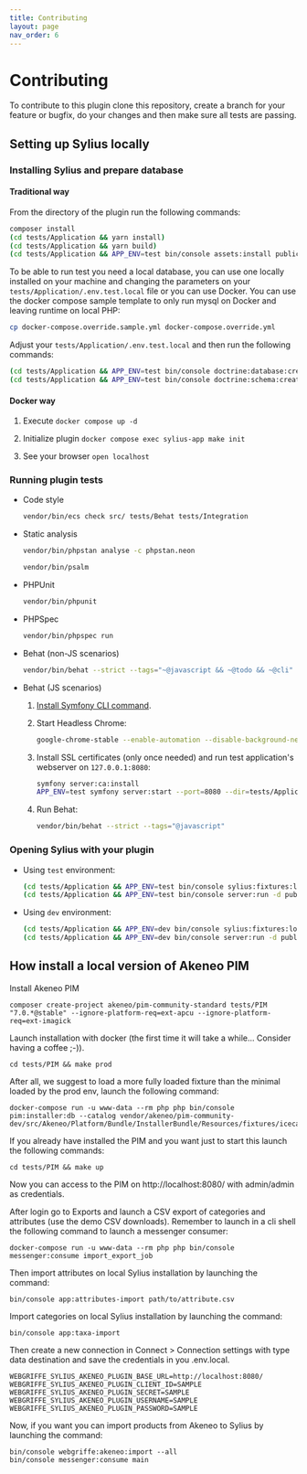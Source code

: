 ```yaml
---
title: Contributing
layout: page
nav_order: 6
---
```


# Contributing

To contribute to this plugin clone this repository, create a branch for your feature or bugfix, do your changes and then
make sure all tests are passing.

## Setting up Sylius locally

### Installing Sylius and prepare database

#### Traditional way

From the directory of the plugin run the following commands:

```bash
composer install
(cd tests/Application && yarn install)
(cd tests/Application && yarn build)
(cd tests/Application && APP_ENV=test bin/console assets:install public)
```

To be able to run test you need a local database, you can use one locally installed on your machine 
and changing the parameters on your `tests/Application/.env.test.local` file or you can use Docker.
You can use the docker compose sample template to only run mysql on Docker and leaving runtime on local PHP:
    
```bash
cp docker-compose.override.sample.yml docker-compose.override.yml
```

Adjust your `tests/Application/.env.test.local` and then run the following commands:

```bash
(cd tests/Application && APP_ENV=test bin/console doctrine:database:create)
(cd tests/Application && APP_ENV=test bin/console doctrine:schema:create)
```

#### Docker way

1. Execute `docker compose up -d`

2. Initialize plugin `docker compose exec sylius-app make init`

3. See your browser `open localhost`

### Running plugin tests

- Code style
  
    ```bash
    vendor/bin/ecs check src/ tests/Behat tests/Integration
    ```

- Static analysis
  
    ```bash
    vendor/bin/phpstan analyse -c phpstan.neon
    ```
  
    ```bash
    vendor/bin/psalm
    ```

- PHPUnit
  
    ```bash
    vendor/bin/phpunit
    ```

- PHPSpec
  
  ```bash
  vendor/bin/phpspec run
  ```

- Behat (non-JS scenarios)
  
  ```bash
  vendor/bin/behat --strict --tags="~@javascript && ~@todo && ~@cli"
  ```

- Behat (JS scenarios)
    
    1. [Install Symfony CLI command](https://symfony.com/download).

    2. Start Headless Chrome:

        ```bash
        google-chrome-stable --enable-automation --disable-background-networking --no-default-browser-check --no-first-run --disable-popup-blocking --disable-default-apps --allow-insecure-localhost --disable-translate --disable-extensions --no-sandbox --enable-features=Metal --headless --remote-debugging-port=9222 --window-size=2880,1800 --proxy-server='direct://' --proxy-bypass-list='*' http://127.0.0.1
        ```

    3. Install SSL certificates (only once needed) and run test application's webserver on `127.0.0.1:8080`:

        ```bash
        symfony server:ca:install
        APP_ENV=test symfony server:start --port=8080 --dir=tests/Application/public --daemon
        ```

    4. Run Behat:

        ```bash
        vendor/bin/behat --strict --tags="@javascript"
        ```

### Opening Sylius with your plugin

- Using `test` environment:

    ```bash
    (cd tests/Application && APP_ENV=test bin/console sylius:fixtures:load)
    (cd tests/Application && APP_ENV=test bin/console server:run -d public)
    ```

- Using `dev` environment:
  
    ```bash
    (cd tests/Application && APP_ENV=dev bin/console sylius:fixtures:load)
    (cd tests/Application && APP_ENV=dev bin/console server:run -d public)
    ```

## How install a local version of Akeneo PIM

Install Akeneo PIM 

```shell
composer create-project akeneo/pim-community-standard tests/PIM "7.0.*@stable" --ignore-platform-req=ext-apcu --ignore-platform-req=ext-imagick
```

Launch installation with docker (the first time it will take a while... Consider having a coffee ;-)).

```shell
cd tests/PIM && make prod
```
After all, we suggest to load a more fully loaded fixture than the minimal loaded by the prod env, launch the following command:
    
```shell
docker-compose run -u www-data --rm php php bin/console pim:installer:db --catalog vendor/akeneo/pim-community-dev/src/Akeneo/Platform/Bundle/InstallerBundle/Resources/fixtures/icecat_demo_dev
```

If you already have installed the PIM and you want just to start this launch the following commands:

```shell
cd tests/PIM && make up
```

Now you can access to the PIM on http://localhost:8080/ with admin/admin as credentials.

After login go to Exports and launch a CSV export of categories and attributes (use the demo CSV downloads).
Remember to launch in a cli shell the following command to launch a messenger consumer:

```shell
docker-compose run -u www-data --rm php php bin/console messenger:consume import_export_job
```
Then import attributes on local Sylius installation by launching the command:
    
```shell
bin/console app:attributes-import path/to/attribute.csv
```

Import categories on local Sylius installation by launching the command:

```shell
bin/console app:taxa-import 
```

Then create a new connection in Connect > Connection settings with type data destination and save the credentials in you .env.local.

```dotenv
WEBGRIFFE_SYLIUS_AKENEO_PLUGIN_BASE_URL=http://localhost:8080/
WEBGRIFFE_SYLIUS_AKENEO_PLUGIN_CLIENT_ID=SAMPLE
WEBGRIFFE_SYLIUS_AKENEO_PLUGIN_SECRET=SAMPLE
WEBGRIFFE_SYLIUS_AKENEO_PLUGIN_USERNAME=SAMPLE
WEBGRIFFE_SYLIUS_AKENEO_PLUGIN_PASSWORD=SAMPLE
```

Now, if you want you can import products from Akeneo to Sylius by launching the command:

```shell
bin/console webgriffe:akeneo:import --all
bin/console messenger:consume main
```
